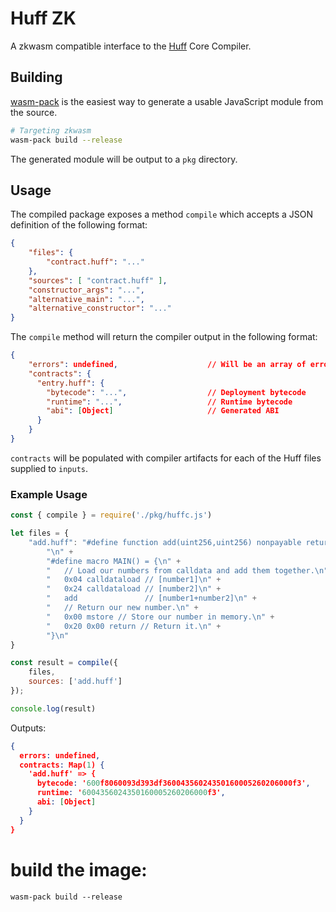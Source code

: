 # Huff ZK

A zkwasm compatible interface to the [Huff](https://huff.sh) Core Compiler.

## Building

[wasm-pack](https://github.com/rustwasm/wasm-pack) is the easiest way to generate a usable JavaScript module from the source.

```bash
# Targeting zkwasm
wasm-pack build --release
```

The generated module will be output to a `pkg` directory.

## Usage

The compiled package exposes a method `compile` which accepts a JSON definition of the following format:

```json
{
    "files": {
        "contract.huff": "..."
    },
    "sources": [ "contract.huff" ],
    "constructor_args": "...",
    "alternative_main": "...",
    "alternative_constructor": "..."
}
```

The `compile` method will return the compiler output in the following format:

```json
{
    "errors": undefined,                    // Will be an array of errors if compilation failed
    "contracts": {
      "entry.huff": {
        "bytecode": "...",                  // Deployment bytecode
        "runtime": "...",                   // Runtime bytecode
        "abi": [Object]                     // Generated ABI
      }
    }
}
```

`contracts` will be populated with compiler artifacts for each of the Huff files supplied to `inputs`.

### Example Usage

```js
const { compile } = require('./pkg/huffc.js')

let files = {
    "add.huff": "#define function add(uint256,uint256) nonpayable returns (uint256)\n" +
        "\n" +
        "#define macro MAIN() = {\n" +
        "   // Load our numbers from calldata and add them together.\n" +
        "   0x04 calldataload // [number1]\n" +
        "   0x24 calldataload // [number2]\n" +
        "   add               // [number1+number2]\n" +
        "   // Return our new number.\n" +
        "   0x00 mstore // Store our number in memory.\n" +
        "   0x20 0x00 return // Return it.\n" +
        "}\n"
}

const result = compile({
    files,
    sources: ['add.huff']
});

console.log(result)
```

Outputs:

```json
{
  errors: undefined,
  contracts: Map(1) {
    'add.huff' => {
      bytecode: '600f8060093d393df36004356024350160005260206000f3',
      runtime: '6004356024350160005260206000f3',
      abi: [Object]
    }
  }
}
```

# build the image:
```
wasm-pack build --release
```

